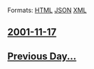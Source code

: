 
Formats: [HTML](2001/11/17/index.html)  [JSON](2001/11/17/index.json)  [XML](2001/11/17/index.xml)  

## [2001-11-17](/news/2001/11/17/index.md)

## [Previous Day...](/news/2001/11/16/index.md)

